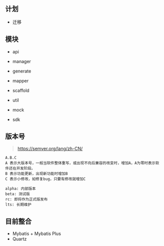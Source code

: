 ## 计划
- 迁移

## 模块
- api
- manager
- generate
- mapper
- scaffold
- util

- mock
- sdk

## 版本号
> https://semver.org/lang/zh-CN/
```shell
A.B.C
A 表示大版本号，一般当软件整体重写，或出现不向后兼容的改变时，增加A，A为零时表示软件还在开发阶段。
B 表示功能更新，出现新功能时增加B
C 表示小修改，如修复bug，只要有修改就增加C

alpha: 内部版本
beta: 测试版
rc: 即将作为正式版发布
lts: 长期维护
```

## 目前整合
- Mybatis + Mybatis Plus
- Quartz